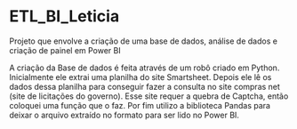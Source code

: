 # ETL_BI_Leticia
Projeto que envolve a criação de uma base de dados, análise de dados e criação de painel em Power BI

A criação da Base de dados é feita através de um robô criado em Python. Inicialmente ele extrai uma planilha do site Smartsheet. Depois ele lê os dados dessa planilha para conseguir fazer a consulta no site compras net (site de licitações do governo). Esse site requer a quebra de Captcha, então coloquei uma função que o faz. Por fim utilizo a biblioteca Pandas para deixar o arquivo extraído no formato para ser lido no Power BI.
